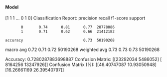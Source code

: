 #### Model
[1 1 1 ... 0 1 0]
Classification Report:
              precision    recall  f1-score   support

           0       0.74      0.81      0.77  28778086
           1       0.71      0.62      0.66  21412182

    accuracy                           0.73  50190268
   macro avg       0.72      0.71      0.72  50190268
weighted avg       0.73      0.73      0.73  50190268

Accuracy: 0.7280287883698887
Confusion Matrix:
[[23292034  5486052]
 [ 8164256 13247926]]
Confusion Matrix (%):
[[46.40747087 10.93050948]
 [16.26661169 26.39540797]]

